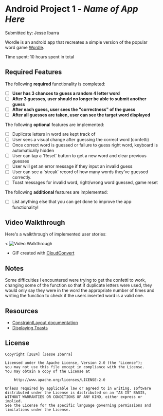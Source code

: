# Android Project 1 - *Name of App Here*

Submitted by: Jesse Ibarra

Wordle is an android app that recreates a simple version of the popular word game [Wordle](https://www.nytimes.com/games/wordle/index.html).

Time spent: 10 hours spent in total

## Required Features

The following **required** functionality is completed:

- [ ] **User has 3 chances to guess a random 4 letter word**
- [ ] **After 3 guesses, user should no longer be able to submit another guess**
- [ ] **After each guess, user sees the "correctness" of the guess**
- [ ] **After all guesses are taken, user can see the target word displayed**

The following **optional** features are implemented:
- [ ] Duplicate letters in word are kept track of
- [ ] User sees a visual change after guessing the correct word (confetti)
- [ ] Once correct word is guessed or failure to guess right word, keyboard is automatically hidden
- [ ] User can tap a 'Reset' button to get a new word and clear previous guesses
- [ ] User will get an error message if they input an invalid guess
- [ ] User can see a 'streak' record of how many words they've guessed correctly.
- [ ] Toast messages for invalid word, right/wrong word guessed, game reset

The following **additional** features are implemented:

* [ ] List anything else that you can get done to improve the app functionality!

## Video Walkthrough

Here's a walkthrough of implemented user stories:

< <img src='./assets/requirements.gif' title='Video Walkthrough' width='' alt='Video Walkthrough' />

<!-- Replace this with whatever GIF tool you used! -->
- GIF created with [CloudConvert](https://cloudconvert.com/)

## Notes

Some difficulties I encountered were trying to get the confetti to work, changing some of the function
so that if duplicate letters were used, they would only say they were in the word the appropriate 
number of times and writing the function to check if the users inserted word is a valid one. 

## Resources
- [ConstraintLayout documentation](https://developer.android.com/training/constraint-layout)
- [Displaying Toasts](https://guides.codepath.com/android/Displaying-Toasts)

## License

    Copyright [2024] [Jesse Ibarra]

    Licensed under the Apache License, Version 2.0 (the "License");
    you may not use this file except in compliance with the License.
    You may obtain a copy of the License at

        http://www.apache.org/licenses/LICENSE-2.0

    Unless required by applicable law or agreed to in writing, software
    distributed under the License is distributed on an "AS IS" BASIS,
    WITHOUT WARRANTIES OR CONDITIONS OF ANY KIND, either express or implied.
    See the License for the specific language governing permissions and
    limitations under the License.